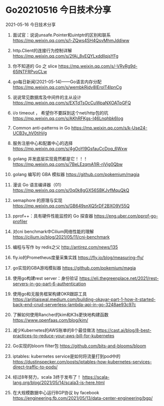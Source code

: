 # Go20210516 今日技术分享



2021-05-16 今日技术分享

1. 面试官：说说unsafe.Pointer和uintptr的区别和联系
https://mp.weixin.qq.com/s/l-ZQws4SH4QsvMhmJddiww

2. http.Client的连接行为控制详解
https://mp.weixin.qq.com/s/2fAj_8vEQYLxddllqjsYFg

3. 你不知道的 Go 之 slice
https://mp.weixin.qq.com/s/-VRyRg9d-65lNTFRPvoCLw

4. go每日新闻(2021-05-14)——Go语言内存分配
https://mp.weixin.qq.com/s/wembkRjdv8IErolT4IpnCg

5. 说说常见数据库及中间件的主从设计
https://mp.weixin.qq.com/s/EXTdTsOcCuWpaNXOATpGFQ

6. i/o timeout ， 希望你不要踩到这个net/http包的坑
https://mp.weixin.qq.com/s/AKhRFKgs-I46Lnqhbk6Iog

7. Common anti-patterns in Go
https://mp.weixin.qq.com/s/k-Use24-UCB3y_hV0tihVg

8. 服务注册中心和配置中心的选择
https://mp.weixin.qq.com/s/4gOoYI9GsfauCcDoq_6Wxw

9. golang 并发底层实现竟然都是它！！！
https://mp.weixin.qq.com/s/7BeLEzqmA1IR-rjVig0Qbw

10. golang 编写的 GBA 模拟器
https://github.com/pokemium/magia

11. 漫谈 Go 语言编译器（01）
https://mp.weixin.qq.com/s/0q0k8gGX56SBKJvfMquQkQ

12. semaphore 的原理与实现
https://mp.weixin.qq.com/s/GB649snXQ5rDF2BXO9V55Q

13. pprof++：具有硬件性能监控的 Go 探查器
https://eng.uber.com/pprof-go-profiler

14. 对cni benchmark中Cilium网络性能的理解
https://cilium.io/blog/2021/05/11/cni-benchmark

15. 编程与写作 by redis之父
http://antirez.com/news/135

16. fly.io的Prometheus度量采集实践
https://fly.io/blog/measuring-fly/

17. go实现的GBA游戏模拟器
https://github.com/pokemium/magia

18. 使用go构建rest server：身份验证
https://eli.thegreenplace.net/2021/rest-servers-in-go-part-6-authentication

19. 使用go和无服务框架构建OKR跟踪工具
https://arjitjaiswal.medium.com/building-okayar-part-1-how-it-started-back-end-crud-serverless-lambda-api-in-go-3248ae93c97c

20. 了解如何使用Rancher的kim和K3s更快地构建函数
https://www.openfaas.com/blog/kim/

21. 减少Kubernetes的AWS账单的8个最佳做法
https://cast.ai/blog/8-best-practices-to-reduce-your-aws-bill-for-kubernetes

22. Go实现的bloom filter包
https://github.com/bits-and-blooms/bloom

23. iptables: kubernetes service是如何将流量打到pod中的
https://dustinspecker.com/posts/iptables-how-kubernetes-services-direct-traffic-to-pods/

24. 经过8年努力，scala 3终于发布了！
https://scala-lang.org/blog/2021/05/14/scala3-is-here.html

25. 在大规模数据中心运行BGP协议 by facebook
https://engineering.fb.com/2021/05/13/data-center-engineering/bgp/
